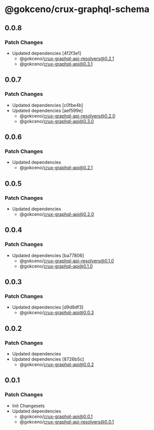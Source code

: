 # @gokceno/crux-graphql-schema

## 0.0.8

### Patch Changes

- Updated dependencies [4f2f3e1]
  - @gokceno/crux-graphql-api-resolvers@0.2.1
  - @gokceno/crux-graphql-api@0.3.1

## 0.0.7

### Patch Changes

- Updated dependencies [c0fbe4b]
- Updated dependencies [aef599e]
  - @gokceno/crux-graphql-api-resolvers@0.2.0
  - @gokceno/crux-graphql-api@0.3.0

## 0.0.6

### Patch Changes

- Updated dependencies
  - @gokceno/crux-graphql-api@0.2.1

## 0.0.5

### Patch Changes

- Updated dependencies
  - @gokceno/crux-graphql-api@0.2.0

## 0.0.4

### Patch Changes

- Updated dependencies [ba77806]
  - @gokceno/crux-graphql-api-resolvers@0.1.0
  - @gokceno/crux-graphql-api@0.1.0

## 0.0.3

### Patch Changes

- Updated dependencies [d9d8df3]
  - @gokceno/crux-graphql-api@0.0.3

## 0.0.2

### Patch Changes

- Updated dependencies
- Updated dependencies [8726b5c]
  - @gokceno/crux-graphql-api@0.0.2

## 0.0.1

### Patch Changes

- Init Changesets
- Updated dependencies
  - @gokceno/crux-graphql-api@0.0.1
  - @gokceno/crux-graphql-api-resolvers@0.0.1
